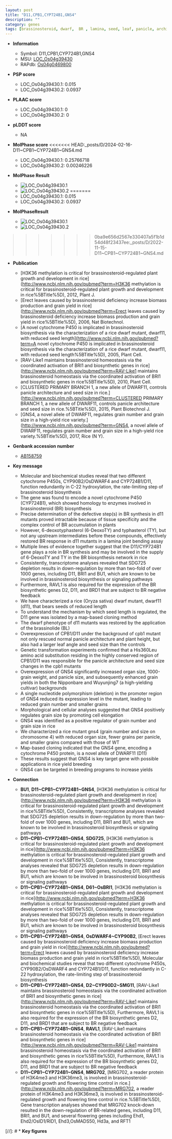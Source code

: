 ```yaml
---
layout: post
title: "D11,CPB1,CYP724B1,GNS4"
description: ""
category: genes
tags: [brassinosteroid, dwarf,  BR , lamina, seed, leaf, panicle, architecture, seed size, panicle architecture, grain, grains per panicle, grain number, map-based cloning, grain yield, yield, grain size, cell elongation, breeding, grain weight, organ size, panicle size]
---
```


* **Information**  
    + Symbol: D11,CPB1,CYP724B1,GNS4  
    + MSU: [LOC_Os04g39430](http://rice.plantbiology.msu.edu/cgi-bin/ORF_infopage.cgi?orf=LOC_Os04g39430)  
    + RAPdb: [Os04g0469800](http://rapdb.dna.affrc.go.jp/viewer/gbrowse_details/irgsp1?name=Os04g0469800)  

* **PSP score**  
    + LOC_Os04g39430.1: 0.015 
    + LOC_Os04g39430.2: 0.0937 

* **PLAAC score**  
    + LOC_Os04g39430.1: 0 
    + LOC_Os04g39430.2: 0 

* **pLDDT score**
    + NA


* **MolPhase score**
<<<<<<< HEAD:_posts/D/2024-02-16-D11~CPB1~CYP724B1~GNS4.md
    + LOC_Os04g39430.1: 0.25766718
    + LOC_Os04g39430.2: 0.00246226

* **MolPhase Result**
    + ![LOC_Os04g39430.1](https://304243504.github.io/Pictures/LOC_Os04g/LOC_Os04g39430.1.png)
    + ![LOC_Os04g39430.2](https://304243504.github.io/Pictures/LOC_Os04g/LOC_Os04g39430.2.png)
=======
    + LOC_Os04g39430.1: 0.015
    + LOC_Os04g39430.2: 0.0937

* **MolPhaseResult**
    + ![LOC_Os04g39430.1](https://ricepsp.github.io/pictures/LOC_Os04g/LOC_Os04g39430.1.png)
    + ![LOC_Os04g39430.2](https://ricepsp.github.io/pictures/LOC_Os04g/LOC_Os04g39430.2.png)
>>>>>>> 0ba9e656d2567e330407a5f1b1d54d48f23437ee:_posts/D/2022-11-15-D11~CPB1~CYP724B1~GNS4.md

* **Publication**  
    + [H3K36 methylation is critical for brassinosteroid-regulated plant growth and development in rice](http://www.ncbi.nlm.nih.gov/pubmed?term=H3K36 methylation is critical for brassinosteroid-regulated plant growth and development in rice%5BTitle%5D), 2012, Plant J.
    + [Erect leaves caused by brassinosteroid deficiency increase biomass production and grain yield in rice](http://www.ncbi.nlm.nih.gov/pubmed?term=Erect leaves caused by brassinosteroid deficiency increase biomass production and grain yield in rice%5BTitle%5D), 2006, Nat Biotechnol.
    + [A novel cytochrome P450 is implicated in brassinosteroid biosynthesis via the characterization of a rice dwarf mutant, dwarf11, with reduced seed length](http://www.ncbi.nlm.nih.gov/pubmed?term=A novel cytochrome P450 is implicated in brassinosteroid biosynthesis via the characterization of a rice dwarf mutant, dwarf11, with reduced seed length%5BTitle%5D), 2005, Plant Cell.
    + [RAV-Like1 maintains brassinosteroid homeostasis via the coordinated activation of BRI1 and biosynthetic genes in rice](http://www.ncbi.nlm.nih.gov/pubmed?term=RAV-Like1 maintains brassinosteroid homeostasis via the coordinated activation of BRI1 and biosynthetic genes in rice%5BTitle%5D), 2010, Plant Cell.
    + [CLUSTERED PRIMARY BRANCH 1, a new allele of DWARF11, controls panicle architecture and seed size in rice.](http://www.ncbi.nlm.nih.gov/pubmed?term=CLUSTERED PRIMARY BRANCH 1, a new allele of DWARF11, controls panicle architecture and seed size in rice.%5BTitle%5D), 2015, Plant Biotechnol J.
    + [GNS4, a novel allele of DWARF11, regulates grain number and grain size in a high-yield rice variety.](http://www.ncbi.nlm.nih.gov/pubmed?term=GNS4, a novel allele of DWARF11, regulates grain number and grain size in a high-yield rice variety.%5BTitle%5D), 2017, Rice (N Y).

* **Genbank accession number**  
    + [AB158759](http://www.ncbi.nlm.nih.gov/nuccore/AB158759)

* **Key message**  
    + Molecular and biochemical studies reveal that two different cytochrome P450s, CYP90B2/OsDWARF4 and CYP724B1/D11, function redundantly in C-22 hydroxylation, the rate-limiting step of brassinosteroid biosynthesis
    + The gene was found to encode a novel cytochrome P450 (CYP724B1), which showed homology to enzymes involved in brassinosteroid (BR) biosynthesis
    + Precise determination of the defective step(s) in BR synthesis in d11 mutants proved intractable because of tissue specificity and the complex control of BR accumulation in plants
    + However, 6-deoxotyphasterol (6-DeoxoTY) and typhasterol (TY), but not any upstream intermediates before these compounds, effectively restored BR response in d11 mutants in a lamina joint bending assay
    + Multiple lines of evidence together suggest that the D11/CYP724B1 gene plays a role in BR synthesis and may be involved in the supply of 6-DeoxoTY and TY in the BR biosynthesis network in rice
    + Consistently, transcriptome analyses revealed that SDG725 depletion results in down-regulation by more than two-fold of over 1000 genes, including D11, BRI1 and BU1, which are known to be involved in brassinosteroid biosynthesis or signaling pathways
    + Furthermore, RAVL1 is also required for the expression of the BR biosynthetic genes D2, D11, and BRD1 that are subject to BR negative feedback
    + We have characterized a rice (Oryza sativa) dwarf mutant, dwarf11 (d11), that bears seeds of reduced length
    + To understand the mechanism by which seed length is regulated, the D11 gene was isolated by a map-based cloning method
    + The dwarf phenotype of d11 mutants was restored by the application of the brassinolide (BL)
    + Overexpression of CPB1/D11 under the background of cpb1 mutant not only rescued normal panicle architecture and plant height, but also had a larger leaf angle and seed size than the controls
    + Genetic transformation experiments confirmed that a His360Leu amino acid substitution residing in the highly conserved region of CPB1/D11 was responsible for the panicle architecture and seed size changes in the cpb1 mutants
    + Overexpression of GNS4 significantly increased organ size, 1000-grain weight, and panicle size, and subsequently enhanced grain yields in both the Nipponbare and Wuyunjing7 (a high-yielding cultivar) backgrounds
    + A single nucleotide polymorphism (deletion) in the promoter region of GNS4 reduced its expression level in the mutant, leading to reduced grain number and smaller grains
    + Morphological and cellular analyses suggested that GNS4 positively regulates grain size by promoting cell elongation
    + GNS4 was identified as a positive regulator of grain number and grain size in rice
    + We characterized a rice mutant gns4 (grain number and size on chromosome 4) with reduced organ size, fewer grains per panicle, and smaller grains compared with those of WT
    + Map-based cloning indicated that the GNS4 gene, encoding a cytochrome P450 protein, is a novel allele of DWARF11 (D11)
    + These results suggest that GNS4 is key target gene with possible applications in rice yield breeding
    + GNS4 can be targeted in breeding programs to increase yields

* **Connection**  
    + __BU1__, __D11~CPB1~CYP724B1~GNS4__, [H3K36 methylation is critical for brassinosteroid-regulated plant growth and development in rice](http://www.ncbi.nlm.nih.gov/pubmed?term=H3K36 methylation is critical for brassinosteroid-regulated plant growth and development in rice%5BTitle%5D), Consistently, transcriptome analyses revealed that SDG725 depletion results in down-regulation by more than two-fold of over 1000 genes, including D11, BRI1 and BU1, which are known to be involved in brassinosteroid biosynthesis or signaling pathways
    + __D11~CPB1~CYP724B1~GNS4__, __SDG725__, [H3K36 methylation is critical for brassinosteroid-regulated plant growth and development in rice](http://www.ncbi.nlm.nih.gov/pubmed?term=H3K36 methylation is critical for brassinosteroid-regulated plant growth and development in rice%5BTitle%5D), Consistently, transcriptome analyses revealed that SDG725 depletion results in down-regulation by more than two-fold of over 1000 genes, including D11, BRI1 and BU1, which are known to be involved in brassinosteroid biosynthesis or signaling pathways
    + __D11~CPB1~CYP724B1~GNS4__, __D61~OsBRI1__, [H3K36 methylation is critical for brassinosteroid-regulated plant growth and development in rice](http://www.ncbi.nlm.nih.gov/pubmed?term=H3K36 methylation is critical for brassinosteroid-regulated plant growth and development in rice%5BTitle%5D), Consistently, transcriptome analyses revealed that SDG725 depletion results in down-regulation by more than two-fold of over 1000 genes, including D11, BRI1 and BU1, which are known to be involved in brassinosteroid biosynthesis or signaling pathways
    + __D11~CPB1~CYP724B1~GNS4__, __OsDWARF4~CYP90B2__, [Erect leaves caused by brassinosteroid deficiency increase biomass production and grain yield in rice](http://www.ncbi.nlm.nih.gov/pubmed?term=Erect leaves caused by brassinosteroid deficiency increase biomass production and grain yield in rice%5BTitle%5D), Molecular and biochemical studies reveal that two different cytochrome P450s, CYP90B2/OsDWARF4 and CYP724B1/D11, function redundantly in C-22 hydroxylation, the rate-limiting step of brassinosteroid biosynthesis
    + __D11~CPB1~CYP724B1~GNS4__, __D2~CYP90D2~SMG11__, [RAV-Like1 maintains brassinosteroid homeostasis via the coordinated activation of BRI1 and biosynthetic genes in rice](http://www.ncbi.nlm.nih.gov/pubmed?term=RAV-Like1 maintains brassinosteroid homeostasis via the coordinated activation of BRI1 and biosynthetic genes in rice%5BTitle%5D), Furthermore, RAVL1 is also required for the expression of the BR biosynthetic genes D2, D11, and BRD1 that are subject to BR negative feedback
    + __D11~CPB1~CYP724B1~GNS4__, __RAVL1__, [RAV-Like1 maintains brassinosteroid homeostasis via the coordinated activation of BRI1 and biosynthetic genes in rice](http://www.ncbi.nlm.nih.gov/pubmed?term=RAV-Like1 maintains brassinosteroid homeostasis via the coordinated activation of BRI1 and biosynthetic genes in rice%5BTitle%5D), Furthermore, RAVL1 is also required for the expression of the BR biosynthetic genes D2, D11, and BRD1 that are subject to BR negative feedback
    + __D11~CPB1~CYP724B1~GNS4__, __MRG702__, [MRG702, a reader protein of H3K4me3 and H3K36me3, is involved in brassinosteroid-regulated growth and flowering time control in rice.](http://www.ncbi.nlm.nih.gov/pubmed?term=MRG702, a reader protein of H3K4me3 and H3K36me3, is involved in brassinosteroid-regulated growth and flowering time control in rice.%5BTitle%5D), Gene transcription analyses showed that MRG702 knock-down resulted in the down-regulation of BR-related genes, including D11, BRI1, and BU1, and several flowering genes including Ehd1, Ehd2/OsID1/RID1, Ehd3,OsMADS50, Hd3a, and RFT1

[//]: # * **Key figures**  


